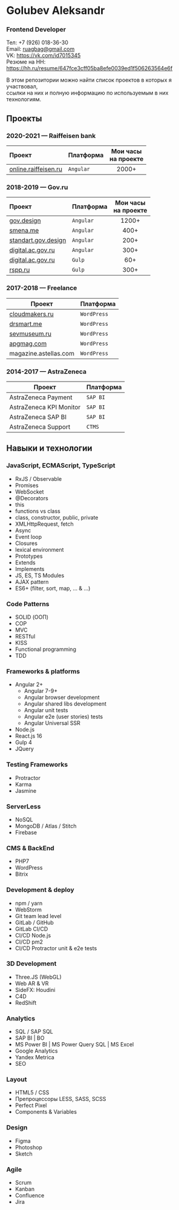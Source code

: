 # Golubev Aleksandr
### Frontend Developer
Тел: +7 (926) 018-36-30 <br>
Email: ruagbag@gmail.com <br>
VK: https://vk.com/id7015345 <br>
Резюме на HH: https://hh.ru/resume/647fce3cff05ba8efe0039ed1f506263564e6f <br>

В этом репозитории можно найти список проектов в которых я участвовал, <br>
ссылки на них и полную информацию по используемым в них технологиям. 

## Проекты
### 2020-2021 — Raiffeisen bank

Проект|Платформа|Мои часы <br>на проекте|
:-----|---------|:---------------------:|
[online.raiffeisen.ru](https://online.raiffeisen.ru/) |`Angular`|2000+| 

### 2018-2019 — Gov.ru

Проект|Платформа|Мои часы <br>на проекте|
:-----|---------|:---------------------:|
[gov.design](http://gov.design/) |`Angular`|1200+| 
[smena.me](http://smena.me/) |`Angular`| 400+ | 
[standart.gov.design](http://standart.gov.design/) |`Angular`| 200+ | 
[digital.ac.gov.ru](https://digital.ac.gov.ru/) |`Angular`| 300+ |
[digital.ac.gov.ru](https://digital.ac.gov.ru/) |`Gulp`| 60+ | 
[rspp.ru](http://www.rspp.ru/) |`Gulp`| 300+ | 

### 2017-2018 — Freelance
    
Проект|Платформа|
------|---------|
[cloudmakers.ru](https://cloudmakers.ru/) | `WordPress` |
[drsmart.me](https://drsmart.me/) | `WordPress` |
[sevmuseum.ru](http://sevmuseum.ru/) | `WordPress` |
[apgmag.com](http://apgmag.com/) | `WordPress` |
magazine.astellas.com | `WordPress` |

### 2014-2017 — AstraZeneca
    
Проект|Платформа|
------|---------|
AstraZeneca Payment | `SAP BI` |
AstraZeneca KPI Monitor | `SAP BI` |
AstraZeneca SAP BI | `SAP BI` |
AstraZeneca Support | `CTMS` |

## Навыки и технологии

### JavaScript, ECMAScript, TypeScript
+ RxJS / Observable 
+ Promises
+ WebSocket
+ @Decorators
+ this
+ functions vs class
+ class, constructor, public, private
+ XMLHttpRequest, fetch
+ Async
+ Event loop
+ Closures
+ lexical environment
+ Prototypes
+ Extends 
+ Implements
+ JS, ES, TS Modules
+ AJAX pattern
+ ES6+ (filter, sort, map, ... & ...)

### Code Patterns
+ SOLID (ООП) 
+ COP
+ MVC 
+ RESTful
+ KISS
+ Functional programming
+ TDD

### Frameworks & platforms
+ Angular 2+
  + Angular 7-9+
  + Angular browser development
  + Angular shared libs development 
  + Angular unit tests 
  + Angular e2e (user stories) tests
  + Angular Universal SSR
+ Node.js
+ React.js 16
+ Gulp 4
+ JQuery

### Testing Frameworks
+ Protractor
+ Karma
+ Jasmine

### ServerLess
+ NoSQL
+ MongoDB / Atlas / Stitch
+ Firebase

### CMS & BackEnd
+ PHP7
+ WordPress
+ Bitrix

### Development & deploy
+ npm / yarn
+ WebStorm
+ Git team lead level
+ GitLab / GitHub
+ GitLab CI/CD 
+ CI/CD Node.js 
+ CI/CD pm2
+ CI/CD Protractor unit & e2e tests

### 3D Development
+ Three.JS (WebGL) 
+ Web AR & VR
+ SideFX: Houdini
+ C4D
+ RedShift

### Analytics
+ SQL / SAP SQL
+ SAP BI | BO
+ MS Power BI | MS Power Query SQL | MS Excel
+ Google Analytics
+ Yandex Metrica
+ SEO

### Layout
+ HTML5 / CSS
+ Препроцессоры LESS, SASS, SCSS
+ Perfect Pixel
+ Components & Variables

### Design
+ Figma
+ Photoshop
+ Sketch

### Agile
+ Scrum
+ Kanban
+ Confluence
+ Jira
